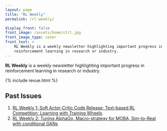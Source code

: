 ```yaml
---
layout: page
title: "RL Weekly"
permalink: /rl-weekly/

display_front: false
front_image: /assets/home/ctrl.jpg
front_image_type: cover
front_text: >
    RL Weekly is a weekly newsletter highlighting important progress in
    reinforcement learning in research or industry.
---
```


**RL Weekly** is a weekly newsletter highlighting important progress in reinforcement learning in research or industry.

{% include revue.html %}

## Past Issues

1. [RL Weekly 1: Soft Actor-Critic Code Release; Text-based RL Competition; Learning with Training Wheels](/rl-weekly/1)
2. [RL Weekly 2: Tuning AlphaGo, Macro-strategy for MOBA, Sim-to-Real with conditional GANs](/rl-weekly/2)
